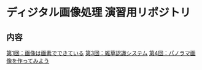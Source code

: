 # ディジタル画像処理 演習用リポジトリ

## 内容
[第1回：画像は画素でできている](ou_dip_01.ipynb)
[第3回：雑草認識システム](ou_dip_03.ipynb)
[第4回：パノラマ画像を作ってみよう](ou_dip_04.ipynb)
